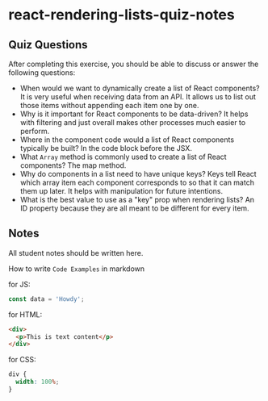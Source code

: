 # react-rendering-lists-quiz-notes

## Quiz Questions

After completing this exercise, you should be able to discuss or answer the following questions:

- When would we want to dynamically create a list of React components?
  It is very useful when receiving data from an API. It allows us to list out
  those items without appending each item one by one.
- Why is it important for React components to be data-driven?
  It helps with filtering and just overall makes other processes much easier to perform.
- Where in the component code would a list of React components typically be built?
  In the code block before the JSX.
- What `Array` method is commonly used to create a list of React components?
  The map method.
- Why do components in a list need to have unique keys?
  Keys tell React which array item each component corresponds to so that it can match them
  up later. It helps with manipulation for future intentions.
- What is the best value to use as a "key" prop when rendering lists?
  An ID property because they are all meant to be different for every item.

## Notes

All student notes should be written here.

How to write `Code Examples` in markdown

for JS:

```javascript
const data = 'Howdy';
```

for HTML:

```html
<div>
  <p>This is text content</p>
</div>
```

for CSS:

```css
div {
  width: 100%;
}
```

